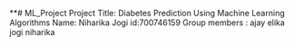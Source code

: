 **# ML_Project
Project Title: Diabetes Prediction Using Machine Learning Algorithms
Name: Niharika Jogi
id:700746159
Group members :
ajay elika
jogi niharika
